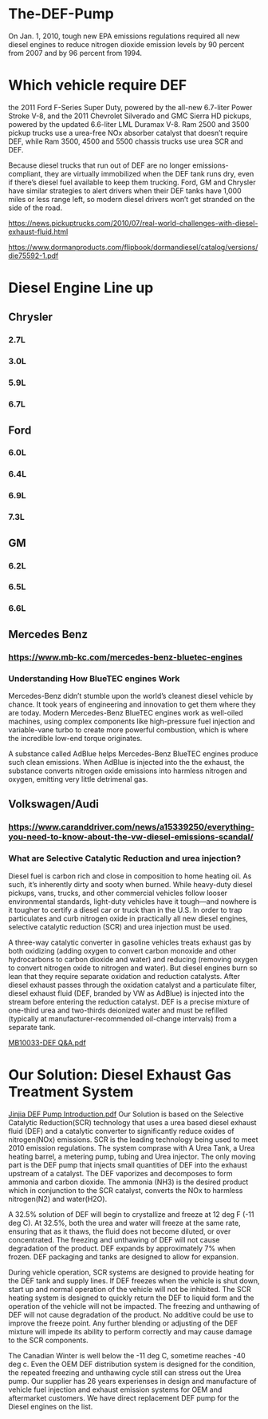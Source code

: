 # The-DEF-Pump
On Jan. 1, 2010, tough new EPA emissions regulations required all new diesel engines to reduce nitrogen dioxide emission levels by 90 percent from 2007 and by 96 percent from 1994.

# Which vehicle require DEF
the 2011 Ford F-Series Super Duty, powered by the all-new 6.7-liter Power Stroke V-8, and the 2011 Chevrolet Silverado and GMC Sierra HD pickups, powered by the updated 6.6-liter LML Duramax V-8. Ram 2500 and 3500 pickup trucks use a urea-free NOx absorber catalyst that doesn’t require DEF, while Ram 3500, 4500 and 5500 chassis trucks use urea SCR and DEF.

Because diesel trucks that run out of DEF are no longer emissions-compliant, they are virtually immobilized when the DEF tank runs dry, even if there’s diesel fuel available to keep them trucking. Ford, GM and Chrysler have similar strategies to alert drivers when their DEF tanks have 1,000 miles or less range left, so modern diesel drivers won’t get stranded on the side of the road.

https://news.pickuptrucks.com/2010/07/real-world-challenges-with-diesel-exhaust-fluid.html

https://www.dormanproducts.com/flipbook/dormandiesel/catalog/versions/die75592-1.pdf

# Diesel Engine Line up

## Chrysler
### 2.7L
### 3.0L
### 5.9L
### 6.7L

## Ford
### 6.0L
### 6.4L
### 6.9L
### 7.3L

## GM
### 6.2L
### 6.5L
### 6.6L

## Mercedes Benz
### https://www.mb-kc.com/mercedes-benz-bluetec-engines
### Understanding How BlueTEC engines Work
Mercedes-Benz didn’t stumble upon the world’s cleanest diesel vehicle by chance. It took years of engineering and innovation to get them where they are today. Modern Mercedes-Benz BlueTEC engines work as well-oiled machines, using complex components like high-pressure fuel injection and variable-vane turbo to create more powerful combustion, which is where the incredible low-end torque originates.

A substance called AdBlue helps Mercedes-Benz BlueTEC engines produce such clean emissions. When AdBlue is injected into the the exhaust, the substance converts nitrogen oxide emissions into harmless nitrogen and oxygen, emitting very little detrimenal gas.

## Volkswagen/Audi
### https://www.caranddriver.com/news/a15339250/everything-you-need-to-know-about-the-vw-diesel-emissions-scandal/
### What are Selective Catalytic Reduction and urea injection?

Diesel fuel is carbon rich and close in composition to home heating oil. As such, it’s inherently dirty and sooty when burned. While heavy-duty diesel pickups, vans, trucks, and other commercial vehicles follow looser environmental standards, light-duty vehicles have it tough—and nowhere is it tougher to certify a diesel car or truck than in the U.S. In order to trap particulates and curb nitrogen oxide in practically all new diesel engines, selective catalytic reduction (SCR) and urea injection must be used.

A three-way catalytic converter in gasoline vehicles treats exhaust gas by both oxidizing (adding oxygen to convert carbon monoxide and other hydrocarbons to carbon dioxide and water) and reducing (removing oxygen to convert nitrogen oxide to nitrogen and water). But diesel engines burn so lean that they require separate oxidation and reduction catalysts. After diesel exhaust passes through the oxidation catalyst and a particulate filter, diesel exhaust fluid (DEF, branded by VW as AdBlue) is injected into the stream before entering the reduction catalyst. DEF is a precise mixture of one-third urea and two-thirds deionized water and must be refilled (typically at manufacturer-recommended oil-change intervals) from a separate tank.

[MB10033-DEF Q&A.pdf](https://github.com/ctsuu/The-DEF-Pump/files/6996377/MB10033-DEF.Q.A.pdf)

# Our Solution: Diesel Exhaust Gas Treatment System
[Jinjia DEF Pump Introduction.pdf](https://github.com/ctsuu/The-DEF-Pump/files/6996495/Jinjia.DEF.Pump.Introduction.pdf)
Our Solution is based on the Selective Catalytic Reduction(SCR) technology that uses a urea based diesel exhaust fluid (DEF) and a catalytic converter to significantly reduce oxides of nitrogen(NOx) emissions. SCR is the leading technology being used to meet 2010 emission regulations. 
The system comprase with A Urea Tank, a Urea heating barrel, a metering pump, tubing and Urea injector. The only moving part is the DEF pump that injects small quantities of DEF into the exhaust upstream of a catalyst. The DEF vaporizes and decomposes to form ammonia and carbon dioxide. The ammonia (NH3) is the desired product which in conjunction to the SCR catalyst, converts the NOx to harmless nitrogen(N2) and water(H2O). 

A 32.5% solution of DEF will begin to crystallize and freeze at 12 deg F (-11 deg C). At 32.5%, both the urea and water will freeze at the same rate, ensuring that as it thaws, the fluid does not become diluted, or over concentrated. The freezing and unthawing of DEF will not cause degradation of the product. DEF expands by approximately 7% when frozen. DEF packaging and tanks are designed to allow for expansion.

During vehicle operation, SCR systems are designed to provide heating for the DEF tank and supply lines. If DEF freezes when the vehicle is shut down, start up and normal operation of the vehicle will not be inhibited. The SCR heating system is designed to quickly return the DEF to liquid form and the operation of the vehicle will not be impacted. The freezing and unthawing of DEF will not cause degradation of the product. No additive could be use to improve the freeze point. Any further blending or adjusting of the DEF mixture will impede its ability to perform correctly and may cause damage to the SCR components. 

The Canadian Winter is well below the -11 deg C, sometime reaches -40 deg c. Even the OEM DEF distribution system is designed for the condition, the repeated freezing and unthawing cycle still can stress out the Urea pump. Our supplier has 26 years experienses in design and manufacture of vehicle fuel injection and exhaust emission systems for OEM and aftermarket customers. We have direct replacement DEF pump for the Diesel engines on the list. 


